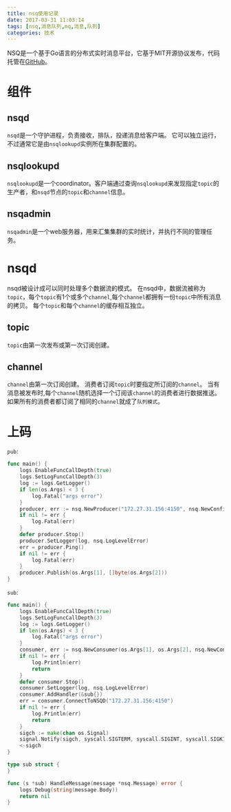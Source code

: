 ```yaml
---
title: nsq使用记录
date: 2017-03-31 11:03:14
tags: [nsq,消息队列,mq,消息,队列]
categories: 技术
---
```

NSQ是一个基于Go语言的分布式实时消息平台，它基于MIT开源协议发布，代码托管在[GitHub](https://github.com/nsqio/nsq)。
# 组件
## nsqd
`nsqd`是一个守护进程，负责接收，排队，投递消息给客户端。
它可以独立运行，不过通常它是由`nsqlookupd`实例所在集群配置的。
## nsqlookupd
`nsqlookupd`是一个coordinator。客户端通过查询`nsqlookupd`来发现指定`topic`的生产者，和`nsqd`节点的`topic`和`channel`信息。
## nsqadmin
`nsqadmin`是一个web服务器，用来汇集集群的实时统计，并执行不同的管理任务。
<!--more-->
# nsqd
nsqd被设计成可以同时处理多个数据流的模式。
在nsqd中，数据流被称为`topic`，每个`topic`有1个或多个`channel`,每个`channel`都拥有一份`topic`中所有消息的拷贝。
每个`topic`和每个`channel`的缓存相互独立。
## topic

`topic`由第一次发布或第一次订阅创建。
## channel

`channel`由第一次订阅创建。
消费者订阅`topic`时要指定所订阅的`channel`。
当有消息被发布时,每个`channel`随机选择一个订阅该`channel`的消费者进行数据推送。
如果所有的消费者都订阅了相同的`channel`就成了`队列模式`。

# 上码

`pub`:
```go
func main() {
	logs.EnableFuncCallDepth(true)
	logs.SetLogFuncCallDepth(3)
	log := logs.GetLogger()
	if len(os.Args) < 3 {
		log.Fatal("args error")
	}
	producer, err := nsq.NewProducer("172.27.31.156:4150", nsq.NewConfig())
	if nil != err {
		log.Fatal(err)
	}
	defer producer.Stop()
	producer.SetLogger(log, nsq.LogLevelError)
	err = producer.Ping()
	if nil != err {
		log.Fatal(err)
	}
	producer.Publish(os.Args[1], []byte(os.Args[2]))
}
```

`sub`:
```go
func main() {
	logs.EnableFuncCallDepth(true)
	logs.SetLogFuncCallDepth(3)
	log := logs.GetLogger()
	if len(os.Args) < 3 {
		log.Fatal("args error")
	}
	consumer, err := nsq.NewConsumer(os.Args[1], os.Args[2], nsq.NewConfig())
	if nil != err {
		log.Println(err)
		return
	}
	defer consumer.Stop()
	consumer.SetLogger(log, nsq.LogLevelError)
	consumer.AddHandler(&sub{})
	err = consumer.ConnectToNSQD("172.27.31.156:4150")
	if nil != err {
		log.Println(err)
		return
	}
	sigch := make(chan os.Signal)
	signal.Notify(sigch, syscall.SIGTERM, syscall.SIGINT, syscall.SIGKILL)
	<-sigch
}

type sub struct {
}

func (s *sub) HandleMessage(message *nsq.Message) error {
	logs.Debug(string(message.Body))
	return nil
}

```
